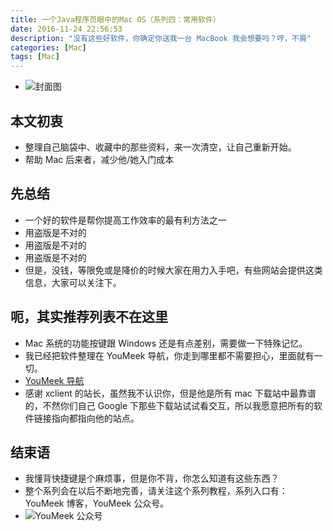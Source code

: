 ```yaml
---
title: 一个Java程序员眼中的Mac OS（系列四：常用软件）
date: 2016-11-24 22:56:53
description: "没有这些好软件，你确定你送我一台 MacBook 我会想要吗？哼，不屑"
categories: [Mac]
tags: [Mac]
---
```



<!-- more -->

- ![封面图](http://img.youmeek.com/2016/Mac-software.jpg)

## 本文初衷


- 整理自己脑袋中、收藏中的那些资料，来一次清空，让自己重新开始。
- 帮助 Mac 后来者，减少他/她入门成本

## 先总结

- 一个好的软件是帮你提高工作效率的最有利方法之一
- 用盗版是不对的
- 用盗版是不对的
- 用盗版是不对的
- 但是，没钱，等限免或是降价的时候大家在用力入手吧，有些网站会提供这类信息，大家可以关注下。

## 呃，其实推荐列表不在这里

- Mac 系统的功能按键跟 Windows 还是有点差别，需要做一下特殊记忆。
- 我已经把软件整理在 YouMeek 导航，你走到哪里都不需要担心，里面就有一切。
- [YouMeek 导航](http://i.YouMeek.com)
- 感谢 xclient 的站长，虽然我不认识你，但是他是所有 mac 下载站中最靠谱的，不然你们自己 Google 下那些下载站试试看交互，所以我愿意把所有的软件链接指向都指向他的站点。


## 结束语

- 我懂背快捷键是个麻烦事，但是你不背，你怎么知道有这些东西？
- 整个系列会在以后不断地完善，请关注这个系列教程，系列入口有：YouMeek 博客，YouMeek 公众号。
- ![YouMeek 公众号](http://img.youmeek.com/YouMeek-WX.jpg)
